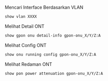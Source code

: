 Mencari Interface Berdasarkan VLAN 
```bash
show vlan XXXX
```

Melihat Detail ONT
```bash
show gpon onu detail-info gpon-onu_X/Y/Z:A
```

Melihat Config ONT
```bash
show onu running config gpon-onu_X/Y/Z:A
```

Melihat Redaman ONT
````bash
show pon power attenuation gpon-onu_X/Y/Z:A
````